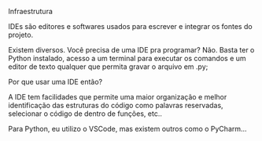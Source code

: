 Infraestrutura

IDEs são editores e softwares usados para escrever e integrar os fontes do projeto.

Existem diversos.
Você precisa de uma IDE pra programar? 
Não. Basta ter o Python instalado, acesso a um terminal para executar os comandos e um editor de texto qualquer que permita gravar o arquivo em .py;

Por que usar uma IDE então?

A IDE tem facilidades que permite uma maior organização e melhor identificação das estruturas do código como palavras reservadas, selecionar o código de dentro de funções, etc..  

Para Python, eu utilizo o VSCode, mas existem outros como o PyCharm... 

